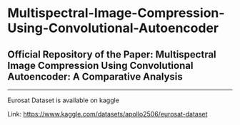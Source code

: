 # Multispectral-Image-Compression-Using-Convolutional-Autoencoder
## Official Repository of the Paper: Multispectral Image Compression Using Convolutional Autoencoder: A Comparative Analysis

***

Eurosat Dataset is available on kaggle

Link: https://www.kaggle.com/datasets/apollo2506/eurosat-dataset
